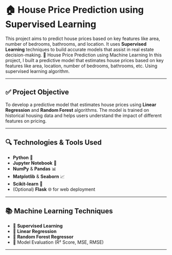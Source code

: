 # 🏠 House Price Prediction using Supervised Learning

This project aims to predict house prices based on key features like area, number of bedrooms, bathrooms, and location. It uses **Supervised Learning** techniques to build accurate models that assist in real estate decision-making.
🏡 House Price Prediction using Machine Learning In this project, I built a predictive model that estimates house prices based on key features like area, location, number of bedrooms, bathrooms, etc. Using supervised learning algorithm.

---

## ✅ Project Objective

To develop a predictive model that estimates house prices using **Linear Regression** and **Random Forest** algorithms. The model is trained on historical housing data and helps users understand the impact of different features on pricing.

---

## 🔍 Technologies & Tools Used

- **Python** 🐍  
- **Jupyter Notebook** 📓  
- **NumPy** & **Pandas** 📊  
- **Matplotlib** & **Seaborn** 📈  
- **Scikit-learn** 🤖  
- (Optional) **Flask** 🌐 for web deployment

---

## 📚 Machine Learning Techniques

- 🔹 **Supervised Learning**
- 🔹 **Linear Regression**
- 🔹 **Random Forest Regressor**
- 🔹 Model Evaluation (R² Score, MSE, RMSE)

---

